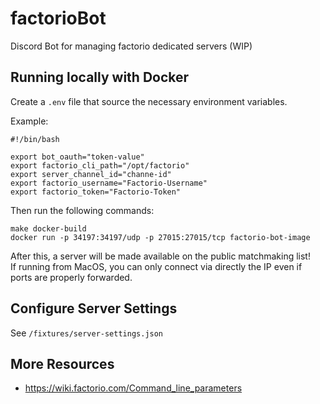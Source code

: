 # factorioBot
Discord Bot for managing factorio dedicated servers (WIP)

## Running locally with Docker
Create a `.env` file that source the necessary environment variables.

Example:
```
#!/bin/bash

export bot_oauth="token-value"
export factorio_cli_path="/opt/factorio"
export server_channel_id="channe-id"
export factorio_username="Factorio-Username"
export factorio_token="Factorio-Token"
```

Then run the following commands:
```
make docker-build
docker run -p 34197:34197/udp -p 27015:27015/tcp factorio-bot-image
```

After this, a server will be made available on the public matchmaking list!<br/>
If running from MacOS, you can only connect via directly the IP even if ports are properly forwarded.

## Configure Server Settings

See `/fixtures/server-settings.json`


## More Resources

- https://wiki.factorio.com/Command_line_parameters
